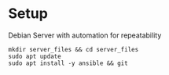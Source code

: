 # Setup

Debian Server with automation for repeatability
```
mkdir server_files && cd server_files
sudo apt update
sudo apt install -y ansible && git
```
